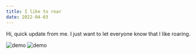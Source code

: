 ```yaml
---
title: I like to roar
date: 2022-04-03
---
```

Hi, quick update from me. I just want to let everyone know that I like roaring.

![demo](/img/Henry-Graduation/img-1.png)
![demo](/img/Henry-Graduation/img-2.png)
